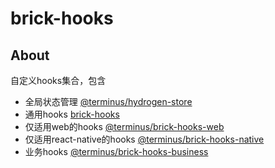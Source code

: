 # brick-hooks


## About <a name = "about"></a>

自定义hooks集合，包含
- 全局状态管理 [@terminus/hydrogen-store](packages/store-next/README.md)
- 通用hooks [brick-hooks](packages/common/README.md)
- 仅适用web的hooks [@terminus/brick-hooks-web](packages/web/README.md)
- 仅适用react-native的hooks [@terminus/brick-hooks-native](packages/native/README.md)
- 业务hooks [@terminus/brick-hooks-business](packages/business/README.md)
